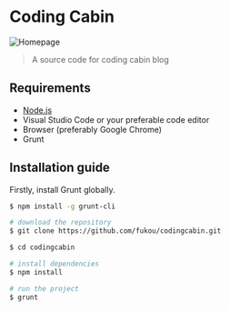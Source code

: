 # Coding Cabin

![Homepage](https://static.tumblr.com/5ojoydj/JW7qf5c3l/screenshot_9.png)

> A source code for coding cabin blog

## Requirements
- [Node.js](https://nodejs.org/en/)
- Visual Studio Code or your preferable code editor
- Browser (preferably Google Chrome)
- Grunt

## Installation guide
Firstly, install Grunt globally.

``` bash
$ npm install -g grunt-cli
```

``` bash
# download the repository
$ git clone https://github.com/fukou/codingcabin.git

$ cd codingcabin

# install dependencies
$ npm install

# run the project
$ grunt
```


